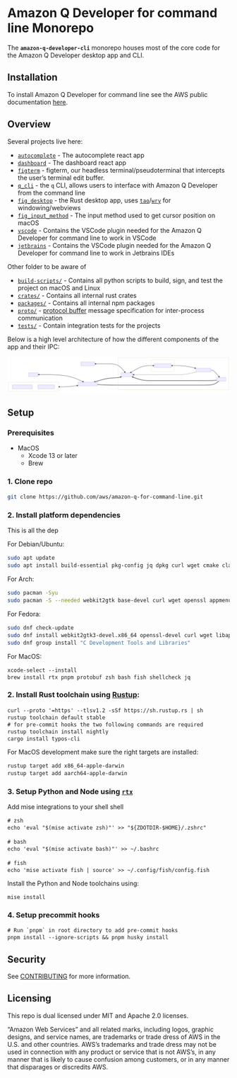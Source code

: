 # Amazon Q Developer for command line Monorepo

The **`amazon-q-developer-cli`** monorepo houses most of the core code for the Amazon Q Developer desktop
app and CLI.

## Installation

To install Amazon Q Developer for command line see the AWS public documentation [here](https://docs.aws.amazon.com/amazonq/latest/qdeveloper-ug/command-line-installing.html).

## Overview

Several projects live here:

- [`autocomplete`](packages/autocomplete/) - The autocomplete react app
- [`dashboard`](packages/dashboard/) - The dashboard react app
- [`figterm`](crates/figterm/) - figterm, our headless terminal/pseudoterminal that
  intercepts the user’s terminal edit buffer.
- [`q_cli`](crates/q_cli/) - the `q` CLI, allows users to interface with Amazon Q Developer from
  the command line
- [`fig_desktop`](crates/fig_desktop/) - the Rust desktop app, uses
  [`tao`](https://docs.rs/tao/latest/tao/)/[`wry`](https://docs.rs/wry/latest/wry/)
  for windowing/webviews
- [`fig_input_method`](crates/fig_input_method/) - The input method used to get cursor
  position on macOS
- [`vscode`](extensions/vscode/) - Contains the VSCode plugin needed
  for the Amazon Q Developer for command line to work in VSCode
- [`jetbrains`](extensions/jetbrains/) - Contains the VSCode plugin
  needed for the Amazon Q Developer for command line to work in Jetbrains IDEs

Other folder to be aware of

- [`build-scripts/`](build-scripts/) - Contains all python scripts to build,
  sign, and test the project on macOS and Linux
- [`crates/`](crates/) - Contains all internal rust crates
- [`packages/`](packages/) - Contains all internal npm packages
- [`proto/`](proto/) -
  [protocol buffer](https://developers.google.com/protocol-buffers/) message
  specification for inter-process communication
- [`tests/`](tests/) - Contain integration tests for the projects

Below is a high level architecture of how the different components of the app and
their IPC:

![architecture](docs/assets/architecture.svg)

## Setup

### Prerequisites

- MacOS
  - Xcode 13 or later
  - Brew

### 1. Clone repo

```bash
git clone https://github.com/aws/amazon-q-for-command-line.git
```

### 2. Install platform dependencies

This is all the dep

For Debian/Ubuntu:

```bash
sudo apt update
sudo apt install build-essential pkg-config jq dpkg curl wget cmake clang libssl-dev libgtk-3-dev libayatana-appindicator3-dev librsvg2-dev libdbus-1-dev libwebkit2gtk-4.1-dev libjavascriptcoregtk-4.1-dev valac libibus-1.0-dev libglib2.0-dev sqlite3 libxdo-dev protobuf-compiler
```

For Arch:

```bash
sudo pacman -Syu
sudo pacman -S --needed webkit2gtk base-devel curl wget openssl appmenu-gtk-module gtk3 libappindicator-gtk3 librsvg libvips cmake jq pkgconf
```

For Fedora:

```bash
sudo dnf check-update
sudo dnf install webkit2gtk3-devel.x86_64 openssl-devel curl wget libappindicator-gtk3 librsvg2-devel jq
sudo dnf group install "C Development Tools and Libraries"
```

For MacOS:

```shell
xcode-select --install
brew install rtx pnpm protobuf zsh bash fish shellcheck jq
```

### 2. Install Rust toolchain using [Rustup](https://rustup.rs):

```shell
curl --proto '=https' --tlsv1.2 -sSf https://sh.rustup.rs | sh
rustup toolchain default stable
# for pre-commit hooks the two following commands are required
rustup toolchain install nightly
cargo install typos-cli
```

For MacOS development make sure the right targets are installed:

```bash
rustup target add x86_64-apple-darwin
rustup target add aarch64-apple-darwin
```

### 3. Setup Python and Node using [`rtx`](https://mise.jdx.dev)

Add mise integrations to your shell shell

```shell
# zsh
echo 'eval "$(mise activate zsh)"' >> "${ZDOTDIR-$HOME}/.zshrc"

# bash
echo 'eval "$(mise activate bash)"' >> ~/.bashrc

# fish
echo 'mise activate fish | source' >> ~/.config/fish/config.fish
```

Install the Python and Node toolchains using:

```shell
mise install
```

### 4. Setup precommit hooks

```shell
# Run `pnpm` in root directory to add pre-commit hooks
pnpm install --ignore-scripts && pnpm husky install
```

## Security

See [CONTRIBUTING](CONTRIBUTING.md#security-issue-notifications) for more information.

## Licensing

This repo is dual licensed under MIT and Apache 2.0 licenses.

“Amazon Web Services” and all related marks, including logos, graphic designs, and service names, are trademarks or trade dress of AWS in the U.S. and other countries. AWS’s trademarks and trade dress may not be used in connection with any product or service that is not AWS’s, in any manner that is likely to cause confusion among customers, or in any manner that disparages or discredits AWS.
